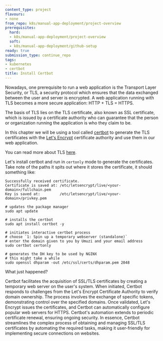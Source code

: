 ```yaml
---
content_type: project
flavours:
- none
from_repo: k8s/manual-app-deployment/project-overview
prerequisites:
  hard:
  - k8s/manual-app-deployment/project-overview
  soft:
  - k8s/manual-app-deployment/github-setup
ready: true
submission_type: continue_repo
tags:
- kubernetes
- certbot
title: Install Certbot
---
```


Nowadays, one prerequisite to run a web application is the Transport Layer Security, or TLS, a security protocol which ensures that the data exchanged between the user and server is encrypted. A web application running with TLS becomes a more secure application: HTTP + TLS = HTTPS.

The basis of TLS lies on the TLS certificate, also known as SSL certificate, which is issued by a certificate authority who can guarantee that the person or organization running the application is who they claim to be.

In this chapter we will be using a tool called [certbot](https://certbot.eff.org/) to generate the TLS certificates with the [Let's Encrypt](https://letsencrypt.org) certificate authority and use them in our web application.

You can read more about TLS [here](https://www.cloudflare.com/learning/ssl/transport-layer-security-tls/).

Let's install certbot and run in `certonly` mode to generate the certificates. Take note of the paths it spits out where it stores the certificate, it should something like:

```
Successfully received certificate.
Certificate is saved at: /etc/letsencrypt/live/<your-domain>/fullchain.pem
Key is saved at:         /etc/letsencrypt/live/<your-domain>/privkey.pem
```

```
# updates the package manager
sudo apt update

# installs the certbot
sudo apt install certbot -y

# initiates interactive certbot process
# choose `1: Spin up a temporary webserver (standalone)`
# enter the domain given to you by Umuzi and your email address
sudo certbot certonly

# generates the DH key to be used by NGINX
# this might take a while
sudo openssl dhparam -out /etc/ssl/certs/dhparam.pem 2048
```

What just happened?

Certbot facilitates the acquisition of SSL/TLS certificates by creating a temporary web server on the user's system. When initiated, Certbot responds to challenges from the Let's Encrypt Certificate Authority to verify domain ownership. The process involves the exchange of specific tokens, demonstrating control over the specified domains. Once validated, Let's Encrypt issues the certificates, and Certbot can automatically configure popular web servers for HTTPS. Certbot's automation extends to periodic certificate renewal, ensuring ongoing security. In essence, Certbot streamlines the complex process of obtaining and managing SSL/TLS certificates by automating the required tasks, making it user-friendly for implementing secure connections on websites.